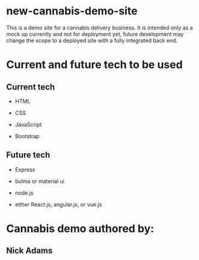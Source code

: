# new-cannabis-demo-site

This is a demo site for a cannabis delivery business. It is intended only 
as a mock up currently and not for deployment yet, future development may 
change the scope to a deployed site with a fully integrated back end. 

# Current and future tech to be used

## Current tech

* HTML

* CSS

* JavaScript

* Bootstrap

## Future tech

* Express

* bulma or material ui

* node.js

* either React.js, angular.js, or vue.js

# Cannabis demo authored by:

## Nick Adams









